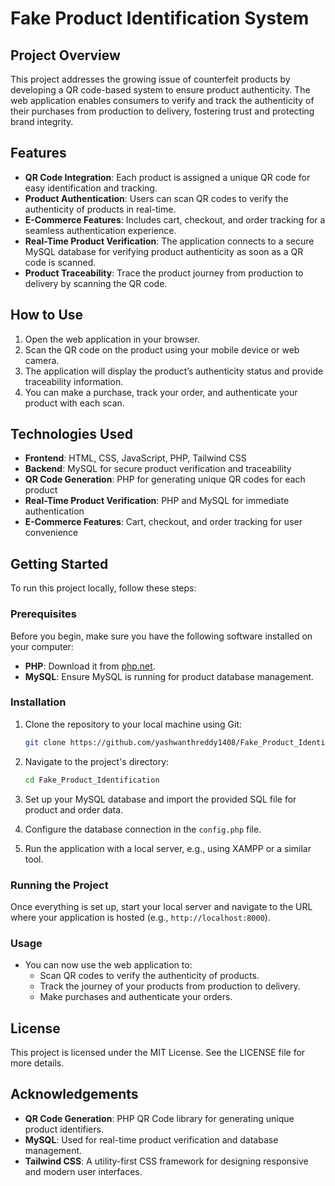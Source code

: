 # Fake Product Identification System

## Project Overview
This project addresses the growing issue of counterfeit products by developing a QR code-based system to ensure product authenticity. The web application enables consumers to verify and track the authenticity of their purchases from production to delivery, fostering trust and protecting brand integrity.

## Features
- **QR Code Integration**: Each product is assigned a unique QR code for easy identification and tracking.
- **Product Authentication**: Users can scan QR codes to verify the authenticity of products in real-time.
- **E-Commerce Features**: Includes cart, checkout, and order tracking for a seamless authentication experience.
- **Real-Time Product Verification**: The application connects to a secure MySQL database for verifying product authenticity as soon as a QR code is scanned.
- **Product Traceability**: Trace the product journey from production to delivery by scanning the QR code.

## How to Use
1. Open the web application in your browser.
2. Scan the QR code on the product using your mobile device or web camera.
3. The application will display the product’s authenticity status and provide traceability information.
4. You can make a purchase, track your order, and authenticate your product with each scan.

## Technologies Used

- **Frontend**: HTML, CSS, JavaScript, PHP, Tailwind CSS  
- **Backend**: MySQL for secure product verification and traceability  
- **QR Code Generation**: PHP for generating unique QR codes for each product  
- **Real-Time Product Verification**: PHP and MySQL for immediate authentication  
- **E-Commerce Features**: Cart, checkout, and order tracking for user convenience

## Getting Started

To run this project locally, follow these steps:

### Prerequisites
Before you begin, make sure you have the following software installed on your computer:

- **PHP**: Download it from [php.net](https://www.php.net).
- **MySQL**: Ensure MySQL is running for product database management.

### Installation
1. Clone the repository to your local machine using Git:

    ```bash
    git clone https://github.com/yashwanthreddy1408/Fake_Product_Identification.git
    ```

2. Navigate to the project's directory:

    ```bash
    cd Fake_Product_Identification
    ```

3. Set up your MySQL database and import the provided SQL file for product and order data.

4. Configure the database connection in the `config.php` file.

5. Run the application with a local server, e.g., using XAMPP or a similar tool.

### Running the Project
Once everything is set up, start your local server and navigate to the URL where your application is hosted (e.g., `http://localhost:8000`).

### Usage
- You can now use the web application to:
  - Scan QR codes to verify the authenticity of products.
  - Track the journey of your products from production to delivery.
  - Make purchases and authenticate your orders.

## License
This project is licensed under the MIT License. See the LICENSE file for more details.

## Acknowledgements
- **QR Code Generation**: PHP QR Code library for generating unique product identifiers.  
- **MySQL**: Used for real-time product verification and database management.  
- **Tailwind CSS**: A utility-first CSS framework for designing responsive and modern user interfaces.
